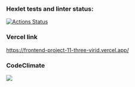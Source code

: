 ### Hexlet tests and linter status:
[![Actions Status](https://github.com/belchanin/frontend-project-11/workflows/hexlet-check/badge.svg)](https://github.com/belchanin/frontend-project-11/actions)

### Vercel link
https://frontend-project-11-three-virid.vercel.app/

### CodeClimate
<a href="https://codeclimate.com/github/belchanin/frontend-project-11/maintainability"><img src="https://api.codeclimate.com/v1/badges/2b753620fd24b5a7db1e/maintainability" /></a>
